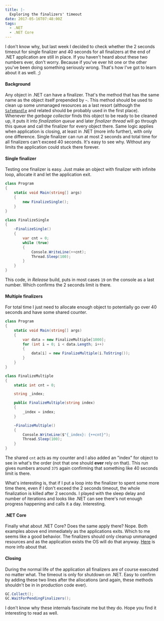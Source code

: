 ```yaml
---
title: |-
  Exploring the finalizers' timeout
date: 2017-05-16T07:48:00Z
tags:
  - .NET
  - .NET Core
---
```

I don't know why, but last week I decided to check whether the 2 seconds timeout for single finalizer and 40 seconds for all finalizers at the end of .NET application are still in place. If you haven't heard about these two numbers ever, don't worry. Because if you've ever hit one or the other you've been doing something seriously wrong. That's how I've got to learn about it as well. ;)

<!-- excerpt -->

#### Background

Any object in .NET can have a finalizer. That's the method that has the same name as the object itself prepended by `~`. This method should be used to clean up some unmanaged resources as a last resort (although the [`SafeHandle`][1] and related should be probably used in the first place). Whenever the _garbage collector_ finds this object to be ready to be cleaned up, it puts it into _finalization queue_ and later _finalizer thread_ will go through this queue and call the finalizer for every object there. Same logic applies when application is closing, at least in .NET (more info further), with only one difference. Single finalizer can run at most 2 seconds and total time for all finalizers can't exceed 40 seconds. It's easy to see why. Without any limits the application could stuck there forever.

#### Single finalizer

Testing one finalizer is easy. Just make an object with finalizer with infinite loop, allocate it and let the application exit.

```csharp
class Program
{
    static void Main(string[] args)
    {
        new FinalizeSingle();
    }
}

class FinalizeSingle
{
    ~FinalizeSingle()
    {
        var cnt = 0;
        while (true)
        {
            Console.WriteLine(++cnt);
            Thread.Sleep(100);
        }
    }
}
```

This code, in _Release_ build, puts in most cases `19` on the console as a last number. Which confirms the 2 seconds limit is there.

#### Multiple finalizers

For total time I just need to allocate enough object to potentially go over 40 seconds and have some shared counter.

```csharp
class Program
{
    static void Main(string[] args)
    {
        var data = new FinalizeMultiple[1000];
        for (int i = 0; i < data.Length; i++)
        {
            data[i] = new FinalizeMultiple(i.ToString());
        }
    }
}

class FinalizeMultiple
{
    static int cnt = 0;

    string _index;

    public FinalizeMultiple(string index)
    {
        _index = index;
    }

    ~FinalizeMultiple()
    {
        Console.WriteLine($"{_index}: {++cnt}");
        Thread.Sleep(100);
    }
}
```

The shared `cnt` acts as my counter and I also added an "index" for object to see in what's the order (not that one should **ever** rely on that). This run gives numbers around `375` again confirming that something like 40 seconds limit is there.

What's interesting is, that if I put a loop into the finalizer to spent some more time there, even if I don't exceed the 2 seconds timeout, the whole finalization is killed after 2 seconds. I played with the sleep delay and number of iterations and looks like .NET can see there's not enough progress happening and calls it a day. Interesting.

#### .NET Core

Finally what about .NET Core? Does the same apply there? Nope. Both examples above end immediately as the applications exits. Which to me seems like a good behavior. The finalizers should only cleanup unmanaged resources and as the application exists the OS will do that anyway. [Here][2] is more info about that.

#### Closing

During the normal life of the application all finalizers are of course executed no matter what. The timeout is only for shutdown on .NET. Easy to confirm by adding these two lines after the allocations (and again, these methods shouldn't be in in production code ever).

```csharp
GC.Collect();
GC.WaitForPendingFinalizers();
```

I don't know why these internals fascinate me but they do. Hope you find it interesting to read as well.

[1]: https://msdn.microsoft.com/en-us/library/system.runtime.interopservices.safehandle%28v=vs.110%29.aspx
[2]: https://github.com/dotnet/corefx/issues/5205